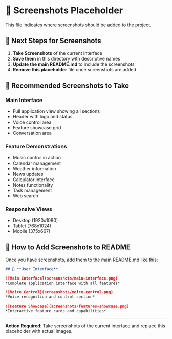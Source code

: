 # 📸 Screenshots Placeholder

This file indicates where screenshots should be added to the project.

## 🎯 **Next Steps for Screenshots**

1. **Take Screenshots** of the current interface
2. **Save them** in this directory with descriptive names
3. **Update the main README.md** to include the screenshots
4. **Remove this placeholder** file once screenshots are added

## 📱 **Recommended Screenshots to Take**

### **Main Interface**
- Full application view showing all sections
- Header with logo and status
- Voice control area
- Feature showcase grid
- Conversation area

### **Feature Demonstrations**
- Music control in action
- Calendar management
- Weather information
- News updates
- Calculator interface
- Notes functionality
- Task management
- Web search

### **Responsive Views**
- Desktop (1920x1080)
- Tablet (768x1024)
- Mobile (375x667)

## 🚀 **How to Add Screenshots to README**

Once you have screenshots, add them to the main README.md like this:

```markdown
## 📱 **User Interface**

![Main Interface](screenshots/main-interface.png)
*Complete application interface with all features*

![Voice Control](screenshots/voice-control.png)
*Voice recognition and control section*

![Feature Showcase](screenshots/features-showcase.png)
*Interactive feature cards and capabilities*
```

---

**Action Required**: Take screenshots of the current interface and replace this placeholder with actual images.
